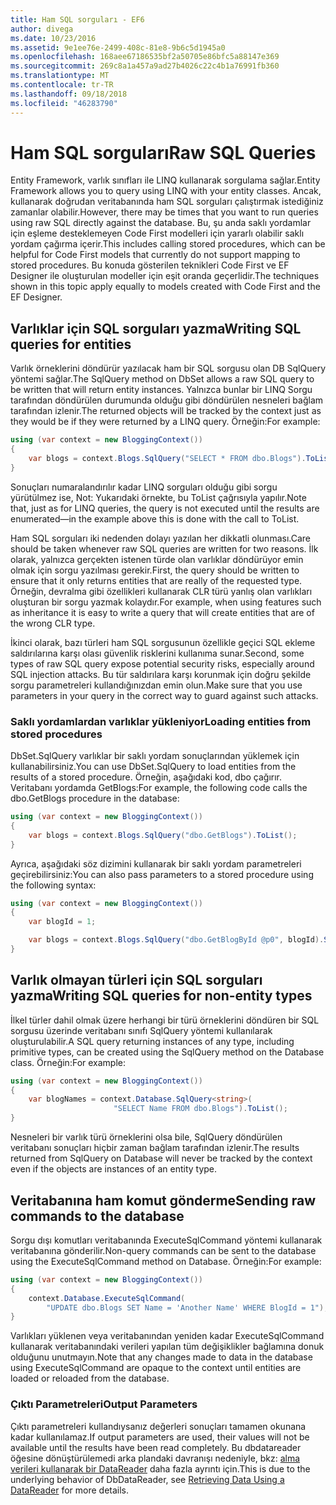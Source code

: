 ```yaml
---
title: Ham SQL sorguları - EF6
author: divega
ms.date: 10/23/2016
ms.assetid: 9e1ee76e-2499-408c-81e8-9b6c5d1945a0
ms.openlocfilehash: 168aee67186535bf2a50705e86bfc5a88147e369
ms.sourcegitcommit: 269c8a1a457a9ad27b4026c22c4b1a76991fb360
ms.translationtype: MT
ms.contentlocale: tr-TR
ms.lasthandoff: 09/18/2018
ms.locfileid: "46283790"
---
```

# <a name="raw-sql-queries"></a><span data-ttu-id="68671-102">Ham SQL sorguları</span><span class="sxs-lookup"><span data-stu-id="68671-102">Raw SQL Queries</span></span>
<span data-ttu-id="68671-103">Entity Framework, varlık sınıfları ile LINQ kullanarak sorgulama sağlar.</span><span class="sxs-lookup"><span data-stu-id="68671-103">Entity Framework allows you to query using LINQ with your entity classes.</span></span> <span data-ttu-id="68671-104">Ancak, kullanarak doğrudan veritabanında ham SQL sorguları çalıştırmak istediğiniz zamanlar olabilir.</span><span class="sxs-lookup"><span data-stu-id="68671-104">However, there may be times that you want to run queries using raw SQL directly against the database.</span></span> <span data-ttu-id="68671-105">Bu, şu anda saklı yordamlar için eşleme desteklemeyen Code First modelleri için yararlı olabilir saklı yordam çağırma içerir.</span><span class="sxs-lookup"><span data-stu-id="68671-105">This includes calling stored procedures, which can be helpful for Code First models that currently do not support mapping to stored procedures.</span></span> <span data-ttu-id="68671-106">Bu konuda gösterilen teknikleri Code First ve EF Designer ile oluşturulan modeller için eşit oranda geçerlidir.</span><span class="sxs-lookup"><span data-stu-id="68671-106">The techniques shown in this topic apply equally to models created with Code First and the EF Designer.</span></span>  

## <a name="writing-sql-queries-for-entities"></a><span data-ttu-id="68671-107">Varlıklar için SQL sorguları yazma</span><span class="sxs-lookup"><span data-stu-id="68671-107">Writing SQL queries for entities</span></span>  

<span data-ttu-id="68671-108">Varlık örneklerini döndürür yazılacak ham bir SQL sorgusu olan DB SqlQuery yöntemi sağlar.</span><span class="sxs-lookup"><span data-stu-id="68671-108">The SqlQuery method on DbSet allows a raw SQL query to be written that will return entity instances.</span></span> <span data-ttu-id="68671-109">Yalnızca bunlar bir LINQ Sorgu tarafından döndürülen durumunda olduğu gibi döndürülen nesneleri bağlam tarafından izlenir.</span><span class="sxs-lookup"><span data-stu-id="68671-109">The returned objects will be tracked by the context just as they would be if they were returned by a LINQ query.</span></span> <span data-ttu-id="68671-110">Örneğin:</span><span class="sxs-lookup"><span data-stu-id="68671-110">For example:</span></span>  

``` csharp  
using (var context = new BloggingContext())
{
    var blogs = context.Blogs.SqlQuery("SELECT * FROM dbo.Blogs").ToList();
}
```  

<span data-ttu-id="68671-111">Sonuçları numaralandırılır kadar LINQ sorguları olduğu gibi sorgu yürütülmez ise, Not: Yukarıdaki örnekte, bu ToList çağrısıyla yapılır.</span><span class="sxs-lookup"><span data-stu-id="68671-111">Note that, just as for LINQ queries, the query is not executed until the results are enumerated—in the example above this is done with the call to ToList.</span></span>  

<span data-ttu-id="68671-112">Ham SQL sorguları iki nedenden dolayı yazılan her dikkatli olunması.</span><span class="sxs-lookup"><span data-stu-id="68671-112">Care should be taken whenever raw SQL queries are written for two reasons.</span></span> <span data-ttu-id="68671-113">İlk olarak, yalnızca gerçekten istenen türde olan varlıklar döndürüyor emin olmak için sorgu yazılması gerekir.</span><span class="sxs-lookup"><span data-stu-id="68671-113">First, the query should be written to ensure that it only returns entities that are really of the requested type.</span></span> <span data-ttu-id="68671-114">Örneğin, devralma gibi özellikleri kullanarak CLR türü yanlış olan varlıkları oluşturan bir sorgu yazmak kolaydır.</span><span class="sxs-lookup"><span data-stu-id="68671-114">For example, when using features such as inheritance it is easy to write a query that will create entities that are of the wrong CLR type.</span></span>  

<span data-ttu-id="68671-115">İkinci olarak, bazı türleri ham SQL sorgusunun özellikle geçici SQL ekleme saldırılarına karşı olası güvenlik risklerini kullanıma sunar.</span><span class="sxs-lookup"><span data-stu-id="68671-115">Second, some types of raw SQL query expose potential security risks, especially around SQL injection attacks.</span></span> <span data-ttu-id="68671-116">Bu tür saldırılara karşı korunmak için doğru şekilde sorgu parametreleri kullandığınızdan emin olun.</span><span class="sxs-lookup"><span data-stu-id="68671-116">Make sure that you use parameters in your query in the correct way to guard against such attacks.</span></span>  

### <a name="loading-entities-from-stored-procedures"></a><span data-ttu-id="68671-117">Saklı yordamlardan varlıklar yükleniyor</span><span class="sxs-lookup"><span data-stu-id="68671-117">Loading entities from stored procedures</span></span>  

<span data-ttu-id="68671-118">DbSet.SqlQuery varlıklar bir saklı yordam sonuçlarından yüklemek için kullanabilirsiniz.</span><span class="sxs-lookup"><span data-stu-id="68671-118">You can use DbSet.SqlQuery to load entities from the results of a stored procedure.</span></span> <span data-ttu-id="68671-119">Örneğin, aşağıdaki kod, dbo çağırır. Veritabanı yordamda GetBlogs:</span><span class="sxs-lookup"><span data-stu-id="68671-119">For example, the following code calls the dbo.GetBlogs procedure in the database:</span></span>  

``` csharp
using (var context = new BloggingContext())
{
    var blogs = context.Blogs.SqlQuery("dbo.GetBlogs").ToList();
}
```  

<span data-ttu-id="68671-120">Ayrıca, aşağıdaki söz dizimini kullanarak bir saklı yordam parametreleri geçirebilirsiniz:</span><span class="sxs-lookup"><span data-stu-id="68671-120">You can also pass parameters to a stored procedure using the following syntax:</span></span>  

``` csharp
using (var context = new BloggingContext())
{
    var blogId = 1;

    var blogs = context.Blogs.SqlQuery("dbo.GetBlogById @p0", blogId).Single();
}
```  

## <a name="writing-sql-queries-for-non-entity-types"></a><span data-ttu-id="68671-121">Varlık olmayan türleri için SQL sorguları yazma</span><span class="sxs-lookup"><span data-stu-id="68671-121">Writing SQL queries for non-entity types</span></span>  

<span data-ttu-id="68671-122">İlkel türler dahil olmak üzere herhangi bir türü örneklerini döndüren bir SQL sorgusu üzerinde veritabanı sınıfı SqlQuery yöntemi kullanılarak oluşturulabilir.</span><span class="sxs-lookup"><span data-stu-id="68671-122">A SQL query returning instances of any type, including primitive types, can be created using the SqlQuery method on the Database class.</span></span> <span data-ttu-id="68671-123">Örneğin:</span><span class="sxs-lookup"><span data-stu-id="68671-123">For example:</span></span>  

``` csharp
using (var context = new BloggingContext())
{
    var blogNames = context.Database.SqlQuery<string>(
                       "SELECT Name FROM dbo.Blogs").ToList();
}
```  

<span data-ttu-id="68671-124">Nesneleri bir varlık türü örneklerini olsa bile, SqlQuery döndürülen veritabanı sonuçları hiçbir zaman bağlam tarafından izlenir.</span><span class="sxs-lookup"><span data-stu-id="68671-124">The results returned from SqlQuery on Database will never be tracked by the context even if the objects are instances of an entity type.</span></span>  

## <a name="sending-raw-commands-to-the-database"></a><span data-ttu-id="68671-125">Veritabanına ham komut gönderme</span><span class="sxs-lookup"><span data-stu-id="68671-125">Sending raw commands to the database</span></span>  

<span data-ttu-id="68671-126">Sorgu dışı komutları veritabanında ExecuteSqlCommand yöntemi kullanarak veritabanına gönderilir.</span><span class="sxs-lookup"><span data-stu-id="68671-126">Non-query commands can be sent to the database using the ExecuteSqlCommand method on Database.</span></span> <span data-ttu-id="68671-127">Örneğin:</span><span class="sxs-lookup"><span data-stu-id="68671-127">For example:</span></span>  

``` csharp
using (var context = new BloggingContext())
{
    context.Database.ExecuteSqlCommand(
        "UPDATE dbo.Blogs SET Name = 'Another Name' WHERE BlogId = 1");
}
```  

<span data-ttu-id="68671-128">Varlıkları yüklenen veya veritabanından yeniden kadar ExecuteSqlCommand kullanarak veritabanındaki verileri yapılan tüm değişiklikler bağlamına donuk olduğunu unutmayın.</span><span class="sxs-lookup"><span data-stu-id="68671-128">Note that any changes made to data in the database using ExecuteSqlCommand are opaque to the context until entities are loaded or reloaded from the database.</span></span>  

### <a name="output-parameters"></a><span data-ttu-id="68671-129">Çıktı Parametreleri</span><span class="sxs-lookup"><span data-stu-id="68671-129">Output Parameters</span></span>  

<span data-ttu-id="68671-130">Çıktı parametreleri kullandıysanız değerleri sonuçları tamamen okunana kadar kullanılamaz.</span><span class="sxs-lookup"><span data-stu-id="68671-130">If output parameters are used, their values will not be available until the results have been read completely.</span></span> <span data-ttu-id="68671-131">Bu dbdatareader öğesine dönüştürülemedi arka plandaki davranışı nedeniyle, bkz: [alma verileri kullanarak bir DataReader](https://go.microsoft.com/fwlink/?LinkID=398589) daha fazla ayrıntı için.</span><span class="sxs-lookup"><span data-stu-id="68671-131">This is due to the underlying behavior of DbDataReader, see [Retrieving Data Using a DataReader](https://go.microsoft.com/fwlink/?LinkID=398589) for more details.</span></span>  
